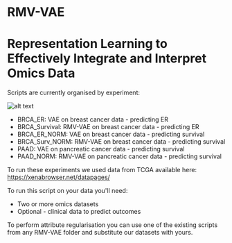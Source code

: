 # RMV-VAE

# Representation Learning to Effectively Integrate and Interpret Omics Data
Scripts are currently organised by experiment:

![alt text](http://url/to/img.png)

* BRCA_ER: VAE on breast cancer data - predicting ER
* BRCA_Survival: RMV-VAE on breast cancer data - predicting ER
* BRCA_ER_NORM: VAE on breast cancer data - predicting survival
* BRCA_Surv_NORM: RMV-VAE on breast cancer data - predicting survival
* PAAD: VAE on pancreatic cancer data - predicting survival
* PAAD_NORM: RMV-VAE on pancreatic cancer data - predicting survival


To run these experiments we used data from TCGA available here: https://xenabrowser.net/datapages/


To run this script on your data you'll need:

- Two or more omics datasets 
- Optional - clinical data to predict outcomes 

To perform attribute regularisation you can use one of the existing scripts from any RMV-VAE folder and substitute our datasets with yours.


